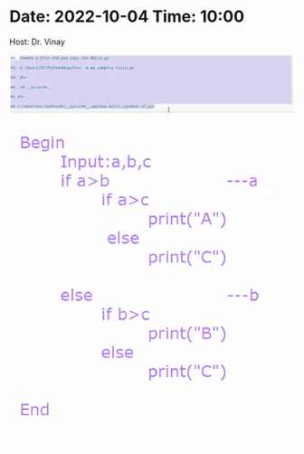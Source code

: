 # Date: 2022-10-04 Time: 10:00

Host: Dr. Vinay

![Way to compile](Pasted%20image%2020221004104445.png)

![Way to write a pseudocode.](Pasted%20image%2020221004105321.png)
